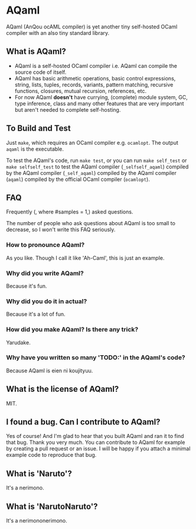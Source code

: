 # AQaml

AQaml (AnQou ocAML compiler) is yet another tiny self-hosted OCaml compiler
with an also tiny standard library.

## What is AQaml?

- AQaml is a self-hosted OCaml compiler i.e. AQaml can compile the source code of itself.
- AQaml has basic arithmetic operations, basic control expressions,
string, lists, tuples, records, variants, pattern matching,
recursive functions, closures, mutual recursion, references, etc.
- For now AQaml **doesn't** have currying, (complete) module system,
GC, type inference, class and many other features that are very important
but aren't needed to complete self-hosting.

## To Build and Test

Just `make`, which requires an OCaml compiler e.g. `ocamlopt`.
The output `aqaml` is the executable.

To test the AQaml's code, run `make test`,
or you can run `make self_test` or `make selfself_test`
to test the AQaml compiler (`_selfself_aqaml`)
compiled by the AQaml compiler (`_self_aqaml`)
compiled by the AQaml compiler (`aqaml`)
compiled by the official OCaml compiler (`ocamlopt`).

## FAQ

Frequently (, where #samples = 1,) asked questions.

The number of people who ask questions about AQaml is too small to decrease,
so I won't write this FAQ seriously.

### How to pronounce AQaml?

As you like. Though I call it like 'Ah-Caml', this is just an example.

### Why did you write AQaml?

Because it's fun.

### Why did you do it in actual?

Because it's a lot of fun.

### How did you make AQaml? Is there any trick?

Yarudake.

### Why have you written so many 'TODO:' in the AQaml's code?

Because AQaml is eien ni koujityuu.

## What is the license of AQaml?

MIT.

## I found a bug. Can I contribute to AQaml?

Yes of course! And I'm glad to hear that you built AQaml and ran it to find that bug.
Thank you very much. You can contribute to AQaml for example
by creating a pull request or an issue. I will be happy if
you attach a minimal example code to reproduce that bug.

## What is 'Naruto'?

It's a nerimono.

## What is 'NarutoNaruto'?

It's a nerimononerimono.

